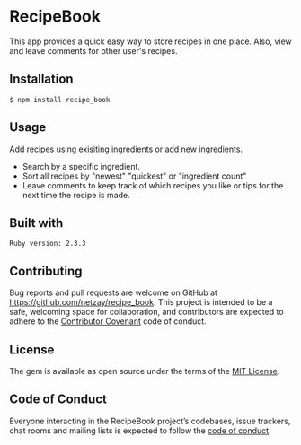 # RecipeBook

This app provides a quick easy way to store recipes in one place. Also, view and leave comments for other user's recipes. 

## Installation

    $ npm install recipe_book

## Usage

Add recipes using exisiting ingredients or add new ingredients.
- Search by a specific ingredient. 
- Sort all recipes by "newest" "quickest" or "ingredient count" 
- Leave comments to keep track of which recipes you like or tips for the next time the recipe is made.

## Built with

	Ruby version: 2.3.3


## Contributing

Bug reports and pull requests are welcome on GitHub at https://github.com/netzay/recipe_book. This project is intended to be a safe, welcoming space for collaboration, and contributors are expected to adhere to the [Contributor Covenant](http://contributor-covenant.org) code of conduct.

## License

The gem is available as open source under the terms of the [MIT License](https://opensource.org/licenses/MIT).

## Code of Conduct

Everyone interacting in the RecipeBook project’s codebases, issue trackers, chat rooms and mailing lists is expected to follow the [code of conduct](https://github.com/netzay/recipe_book/blob/master/CODE_OF_CONDUCT.md).

